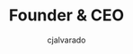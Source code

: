 ---
layout: person
image: cj2.jpg
name: CJ Alvarado
author: cjalvarado
title: Founder & CEO
bio: Cj is a very smart person. There are also cool things about him. Like his beard (not pictured).
order: 1

social: 
  - account: twitter
    username: cjalvarado
  - account: facebook
    username: cjalvarado
  - account: instagram
    username: cjalvarado
  - account: spotify
    username: 1258104351

bio: "Executive leadership married with an irrational drive to create beautiful and previously unseen solutions and products that solve the world's problems. Checks all the boxes, started from the bottom now he's... here."
---